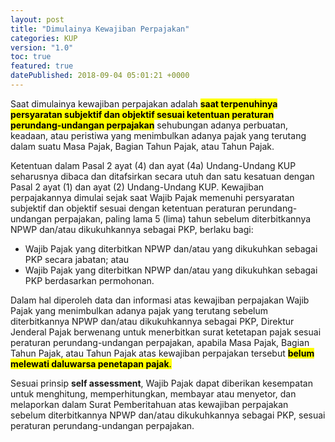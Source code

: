 ```yaml
---
layout: post
title: "Dimulainya Kewajiban Perpajakan"
categories: KUP
version: "1.0"
toc: true
featured: true
datePublished: 2018-09-04 05:01:21 +0000
---
```

Saat dimulainya kewajiban perpajakan adalah <mark><strong>saat terpenuhinya persyaratan subjektif dan objektif sesuai ketentuan peraturan perundang-undangan perpajakan</strong></mark> sehubungan adanya perbuatan, keadaan, atau peristiwa yang menimbulkan adanya pajak yang terutang dalam suatu Masa Pajak, Bagian Tahun Pajak, atau Tahun Pajak.

Ketentuan dalam Pasal 2 ayat (4) dan ayat (4a) Undang-Undang KUP seharusnya dibaca dan ditafsirkan secara utuh dan satu kesatuan dengan Pasal 2 ayat (1) dan ayat (2) Undang-Undang KUP. Kewajiban perpajakannya dimulai sejak saat Wajib Pajak memenuhi persyaratan subjektif dan objektif sesuai dengan ketentuan peraturan perundang-undangan perpajakan, paling lama 5 (lima) tahun sebelum diterbitkannya NPWP dan/atau dikukuhkannya sebagai PKP, berlaku bagi:
- Wajib Pajak yang diterbitkan NPWP dan/atau yang dikukuhkan sebagai PKP secara jabatan; atau
- Wajib Pajak yang diterbitkan NPWP dan/atau yang dikukuhkan sebagai PKP berdasarkan permohonan.

Dalam hal diperoleh data dan informasi atas kewajiban perpajakan Wajib Pajak yang menimbulkan adanya pajak yang terutang sebelum diterbitkannya NPWP dan/atau dikukuhkannya sebagai PKP, Direktur Jenderal Pajak berwenang untuk menerbitkan surat ketetapan pajak sesuai peraturan perundang-undangan perpajakan, apabila Masa Pajak, Bagian Tahun Pajak, atau Tahun Pajak atas kewajiban perpajakan tersebut <mark><strong>belum melewati daluwarsa penetapan pajak</strong>.</mark>

Sesuai prinsip __self assessment__, Wajib Pajak dapat diberikan kesempatan untuk menghitung, memperhitungkan, membayar atau menyetor, dan melaporkan dalam Surat Pemberitahuan atas kewajiban perpajakan sebelum diterbitkannya NPWP dan/atau dikukuhkannya sebagai PKP, sesuai peraturan perundang-undangan perpajakan.
